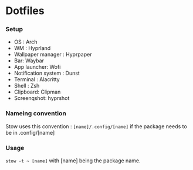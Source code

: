 # Dotfiles

### Setup

- OS : Arch
- WM : Hyprland
- Wallpaper manager : Hyprpaper
- Bar: Waybar
- App launcher: Wofi
- Notification system : Dunst
- Terminal : Alacritty
- Shell : Zsh
- Clipboard: Clipman
- Screenqshot: hyprshot

### Nameing convention

Stow uses this convention : `[name]/.config/[name]` if the package needs to be in .config/[name]

### Usage

`stow -t ~ [name]` with [name] being the package name.
